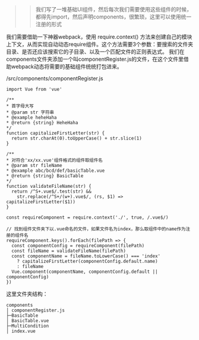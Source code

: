 >> 我们写了一堆基础UI组件，然后每次我们需要使用这些组件的时候，都得先import，然后声明components，很繁琐，这里可以使用统一注册的形式

我们需要借助一下神器webpack，使用 require.context() 方法来创建自己的模块上下文，从而实现自动动态require组件。这个方法需要3个参数：要搜索的文件夹目录、是否还应该搜索它的子目录、以及一个匹配文件的正则表达式。 我们在components文件夹添加一个叫componentRegister.js的文件，在这个文件里借助webpack动态将需要的基础组件统统打包进来。

/src/components/componentRegister.js

```
import Vue from 'vue'
 
/**
* 首字母大写
* @param str 字符串
* @example heheHaha
* @return {string} HeheHaha
*/
function capitalizeFirstLetter(str) {
  return str.charAt(0).toUpperCase() + str.slice(1)
}
 
/**
* 对符合'xx/xx.vue'组件格式的组件取组件名
* @param str fileName
* @example abc/bcd/def/basicTable.vue
* @return {string} BasicTable
*/
function validateFileName(str) {
  return /^S+.vue$/.test(str) &&
    str.replace(/^S+/(w+).vue$/, (rs, $1) => capitalizeFirstLetter($1))
}
 
const requireComponent = require.context('./', true, /.vue$/)
 
// 找到组件文件夹下以.vue命名的文件，如果文件名为index，那么取组件中的name作为注册的组件名
requireComponent.keys().forEach(filePath => {
  const componentConfig = requireComponent(filePath)
  const fileName = validateFileName(filePath)
  const componentName = fileName.toLowerCase() === 'index'
    ? capitalizeFirstLetter(componentConfig.default.name)
    : fileName
  Vue.component(componentName, componentConfig.default || componentConfig)
})
```
 
这里文件夹结构：
```
components
│ componentRegister.js
├─BasicTable
│ BasicTable.vue
├─MultiCondition
│ index.vue
```